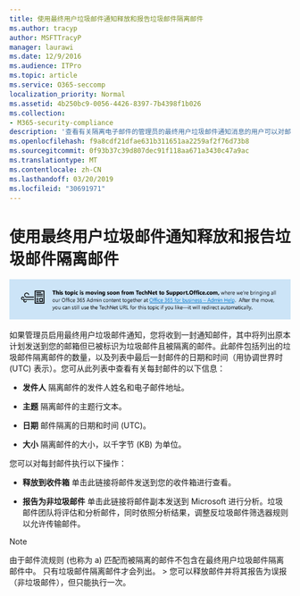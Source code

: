 ```yaml
---
title: 使用最终用户垃圾邮件通知释放和报告垃圾邮件隔离邮件
ms.author: tracyp
author: MSFTTracyP
manager: laurawi
ms.date: 12/9/2016
ms.audience: ITPro
ms.topic: article
ms.service: O365-seccomp
localization_priority: Normal
ms.assetid: 4b250bc9-0056-4426-8397-7b4398f1b026
ms.collection:
- M365-security-compliance
description: '查看有关隔离电子邮件的管理员的最终用户垃圾邮件通知消息的用户可以对邮件执行以下操作。 '
ms.openlocfilehash: f9a8cdf21dfae631b311651aa2259af2f76d73b8
ms.sourcegitcommit: 0f93b37c39d807dec91f118aa671a3430c47a9ac
ms.translationtype: MT
ms.contentlocale: zh-CN
ms.lasthandoff: 03/20/2019
ms.locfileid: "30691971"
---
```

# <a name="use-end-user-spam-notifications-to-release-and-report-spam-quarantined-messages"></a>使用最终用户垃圾邮件通知释放和报告垃圾邮件隔离邮件

[![从 TechNet 移到 support.office.com 的内容相关图像中的文本](media/ab7c897a-4798-4f31-8c84-f17a8409b133.png)](https://go.microsoft.com/fwlink/p/?LinkID=624152)
  
如果管理员启用最终用户垃圾邮件通知，您将收到一封通知邮件，其中将列出原本计划发送到您的邮箱但已被标识为垃圾邮件且被隔离的邮件。此邮件包括列出的垃圾邮件隔离邮件的数量，以及列表中最后一封邮件的日期和时间（用协调世界时 (UTC) 表示）。您可从此列表中查看有关每封邮件的以下信息： 
  
- **发件人** 隔离邮件的发件人姓名和电子邮件地址。 
    
- **主题** 隔离邮件的主题行文本。 
    
- **日期** 邮件隔离的日期和时间 (UTC)。 
    
- **大小** 隔离邮件的大小，以千字节 (KB) 为单位。 
    
您可以对每封邮件执行以下操作：
  
- **释放到收件箱** 单击此链接将邮件发送到您的收件箱进行查看。 
    
- **报告为非垃圾邮件** 单击此链接将邮件副本发送到 Microsoft 进行分析。垃圾邮件团队将评估和分析邮件，同时依照分析结果，调整反垃圾邮件筛选器规则以允许传输邮件。 
    
> [!NOTE]
>  由于邮件流规则 (也称为 a) 匹配而被隔离的邮件不包含在最终用户垃圾邮件隔离邮件中。 只有垃圾邮件隔离邮件才会列出。 >  您可以释放邮件并将其报告为误报（非垃圾邮件），但只能执行一次。 
  


